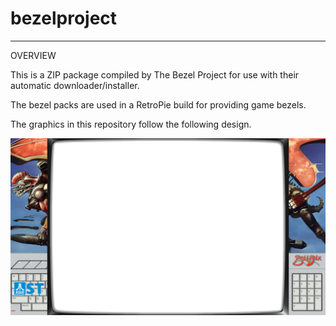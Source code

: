 # bezelproject

-------
OVERVIEW

This is a ZIP package compiled by The Bezel Project for use with their automatic downloader/installer.

The bezel packs are used in a RetroPie build for providing game bezels.

The graphics in this repository follow the following design.

![Sample bezel](https://github.com/thebezelproject/bezelproject-AtariST/blob/master/retroarch/overlay/GameBezels/AtariST/Ballistix%20(1989)(Psyclapse)[cr%20Replicants].png?raw=true)
